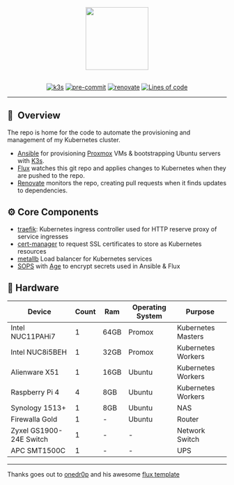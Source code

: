 <div align="center">

<img src="https://camo.githubusercontent.com/5b298bf6b0596795602bd771c5bddbb963e83e0f/68747470733a2f2f692e696d6775722e636f6d2f7031527a586a512e706e67" align="center" width="144px" height="144px"/>

</div>

<br/>

<div align="center">

[![k3s](https://img.shields.io/badge/k3s-v1.26-brightgreen?logo=kubernetes&logoColor=white)](https://k3s.io/)
[![pre-commit](https://img.shields.io/badge/pre--commit-enabled-brightgreen?logo=pre-commit&logoColor=white)](https://github.com/pre-commit/pre-commit)
[![renovate](https://img.shields.io/badge/renovate-enabled-brightgreen?logo=renovatebot&logoColor=white)](https://github.com/renovatebot/renovate)
[![Lines of code](https://img.shields.io/tokei/lines/github/clarknova99/home-cluster?color=brightgreen&label=lines&logo=codefactor&logoColor=white)](https://github.com/clarknova99/home-cluster)


</div>

---

## :book:&nbsp; Overview

The repo is home for the code to automate the provisioning and management of my Kubernetes cluster.
* [Ansible](https://www.ansible.com) for provisioning [Proxmox](https://www.proxmox.com/en/) VMs & bootstrapping Ubuntu servers with [K3s](https://k3s.io).
* [Flux](https://toolkit.fluxcd.io)  watches this git repo and applies changes to Kubernetes when they are pushed to the repo.
* [Renovate](https://github.com/renovatebot/renovate) monitors the repo, creating pull requests when it finds updates to dependencies.


## :gear: Core Components
* [traefik](https://traefik.io): Kubernetes ingress controller used for HTTP reserve proxy of service ingresses
* [cert-manager](https://cert-manager.io) to request SSL certificates to store as Kubernetes resources
* [metallb](https://metallb.universe.tf/) Load balancer for Kubernetes services
* [SOPS](https://github.com/mozilla/sops) with [Age](https://github.com/FiloSottile/age) to encrypt secrets used in Ansible & Flux

## 🔧 Hardware
| Device | Count | Ram | Operating System | Purpose |
| --- | --- | --- | --- | --- |
| Intel NUC11PAHi7 | 1   | 64GB | Promox | Kubernetes Masters |
| Intel NUC8i5BEH | 1   | 32GB | Promox | Kubernetes Workers |
| Alienware X51  | 1   | 16GB | Ubuntu | Kubernetes Workers |
| Raspberry Pi 4 | 4   | 8GB | Ubuntu | Kubernetes Workers |
| Synology 1513+ | 1   | 8GB | Ubuntu | NAS |
| Firewalla Gold | 1   | - | Ubuntu | Router |
| Zyxel GS1900-24E Switch | 1   | -   | -   | Network Switch |
| APC SMT1500C | 1   | -   | -   | UPS |

---

Thanks goes out to [onedr0p](https://github.com/onedr0p) and his awesome [flux template](https://github.com/onedr0p)
